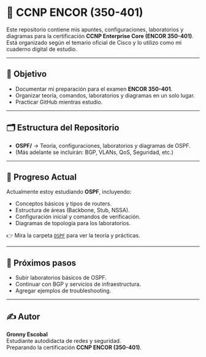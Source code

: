# 📘 CCNP ENCOR (350-401)

Este repositorio contiene mis apuntes, configuraciones, laboratorios y diagramas para la certificación **CCNP Enterprise Core (ENCOR 350-401)**.  
Está organizado según el temario oficial de Cisco y lo utilizo como mi cuaderno digital de estudio.

---

## 🎯 Objetivo
- Documentar mi preparación para el examen **ENCOR 350-401**.  
- Organizar teoría, comandos, laboratorios y diagramas en un solo lugar.  
- Practicar GitHub mientras estudio.

---

## 🗂️ Estructura del Repositorio

- **OSPF/** → Teoría, configuraciones, laboratorios y diagramas de OSPF.  
- (Más adelante se incluirán: BGP, VLANs, QoS, Seguridad, etc.)

---

## 📖 Progreso Actual
Actualmente estoy estudiando **OSPF**, incluyendo:  
- Conceptos básicos y tipos de routers.  
- Estructura de áreas (Backbone, Stub, NSSA).  
- Configuración inicial y comandos de verificación.  
- Diagramas de topología para los laboratorios.  

👉 Mira la carpeta [`OSPF`](./OSPF) para ver la teoría y prácticas.

---

## 🚀 Próximos pasos
- Subir laboratorios básicos de OSPF.  
- Continuar con BGP y servicios de infraestructura.  
- Agregar ejemplos de troubleshooting.  

---

## ✍️ Autor
**Gronny Escobal**  
Estudiante autodidacta de redes y seguridad.  
Preparando la certificación **CCNP ENCOR (350-401)**. 
